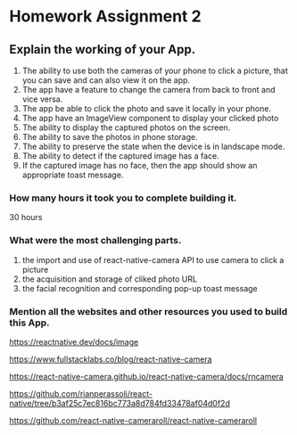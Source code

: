 # Homework Assignment 2


## Explain the working of your App.

1. The ability to use both the cameras of your phone to click a picture, that you can save and can also view it on the app.
2. The app have a feature to change the camera from back to front and vice versa.
3. The app be able to click the photo and save it locally in your phone.
4. The app have an ImageView component to display your clicked photo
5. The ability to display the captured photos on the screen.
6. The ability to save the photos in phone storage.
7. The ability to preserve the state when the device is in landscape mode.
8. The ability to detect if the captured image has a face.
9. If the captured image has no face, then the app should show an appropriate toast message.

### How many hours it took you to complete building it.
30 hours


### What were the most challenging parts.
1. the import and use of react-native-camera API to use camera to click a picture
2. the acquisition and storage of cliked photo URL
3. the facial recognition and corresponding pop-up toast message

### Mention all the websites and other resources you used to build this App.
https://reactnative.dev/docs/image

https://www.fullstacklabs.co/blog/react-native-camera

https://react-native-camera.github.io/react-native-camera/docs/rncamera

https://github.com/rianperassoli/react-native/tree/b3af25c7ec816bc773a8d784fd33478af04d0f2d

https://github.com/react-native-cameraroll/react-native-cameraroll

